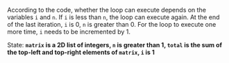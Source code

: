 According to the code, whether the loop can execute depends on the variables `i` and `n`. If `i` is less than `n`, the loop can execute again. At the end of the last iteration, `i` is 0, `n` is greater than 0. For the loop to execute one more time, `i` needs to be incremented by 1.

State: **`matrix` is a 2D list of integers, `n` is greater than 1, `total` is the sum of the top-left and top-right elements of `matrix`, `i` is 1**
